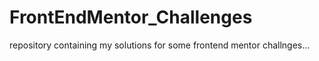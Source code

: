 # FrontEndMentor_Challenges
repository containing my solutions for some frontend mentor challnges...

